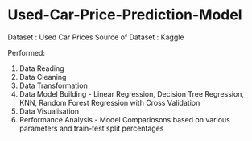 # Used-Car-Price-Prediction-Model

Dataset : Used Car Prices
Source of Dataset : Kaggle

Performed:
1) Data Reading
2) Data Cleaning
3) Data Transformation
4) Data Model Building - Linear Regression, Decision Tree Regression, KNN, Random Forest Regression with Cross Validation
5) Data Visualisation
6) Performance Analysis - Model Compariosons based on various parameters and train-test split percentages
